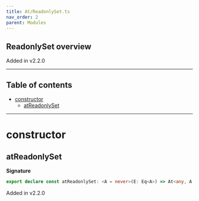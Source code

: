 ```yaml
---
title: At/ReadonlySet.ts
nav_order: 2
parent: Modules
---
```


## ReadonlySet overview

Added in v2.2.0

---

<h2 class="text-delta">Table of contents</h2>

- [constructor](#constructor)
  - [atReadonlySet](#atreadonlyset)

---

# constructor

## atReadonlySet

**Signature**

```ts
export declare const atReadonlySet: <A = never>(E: Eq<A>) => At<any, A, boolean>
```

Added in v2.2.0
